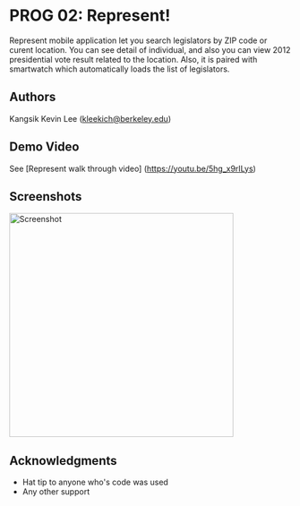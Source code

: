 # PROG 02: Represent!

Represent mobile application let you search legislators by ZIP code or curent location. You can see detail of individual, and also you can view 2012 presidential vote result related to the location. Also, it is paired with smartwatch which automatically loads the list of legislators.

## Authors

Kangsik Kevin Lee ([kleekich@berkeley.edu](mailto:kleekich@berkeley.edu))

## Demo Video

See [Represent walk through video] (https://youtu.be/5hg_x9rILys)

## Screenshots

<img src="screenshots/main.png" height="400" alt="Screenshot"/>

## Acknowledgments

* Hat tip to anyone who's code was used
* Any other support
